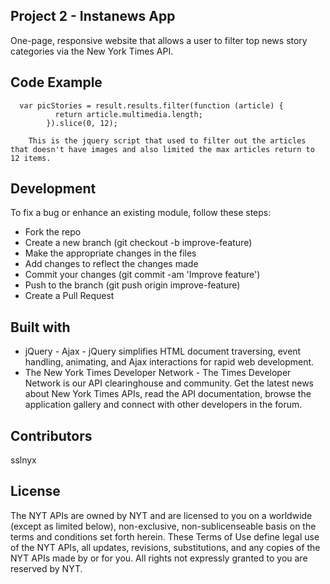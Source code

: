 ## Project 2 - Instanews App

One-page, responsive website that allows a user to filter top news story categories via the New York Times API.

## Code Example
```
  var picStories = result.results.filter(function (article) {
          return article.multimedia.length;
        }).slice(0, 12);
```

        This is the jquery script that used to filter out the articles that doesn't have images and also limited the max articles return to 12 items.

## Development

To fix a bug or enhance an existing module, follow these steps:

<ul>
<li>Fork the repo </li>
<li>Create a new branch (git checkout -b improve-feature)</li>
<li>Make the appropriate changes in the files</li>
<li>Add changes to reflect the changes made</li>
<li>Commit your changes (git commit -am 'Improve feature')</li>
<li>Push to the branch (git push origin improve-feature)</li>
<li>Create a Pull Request</li>
</ul>

## Built with

<ul>
<li> jQuery - Ajax - jQuery simplifies HTML document traversing, event handling, animating, and Ajax interactions for rapid web development.</li>
<li> The New York Times Developer Network - The Times Developer Network is our API clearinghouse and community. Get the latest news about New York Times APIs, read the API documentation, browse the application gallery and connect with other developers in the forum.</li>
</ul>


## Contributors

sslnyx

## License

The NYT APIs are owned by NYT and are licensed to you on a worldwide (except as limited below), non-exclusive, non-sublicenseable basis on the terms and conditions set forth herein. These Terms of Use define legal use of the NYT APIs, all updates, revisions, substitutions, and any copies of the NYT APIs made by or for you. All rights not expressly granted to you are reserved by NYT.
